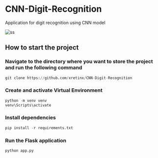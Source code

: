 # CNN-Digit-Recognition
Application for digit recognition using CNN model


![ss](https://github.com/xretinx/CNN-Digit-Recognition/assets/79771143/404af77f-0841-4585-a60c-b9d3d5db116a)
## How to start the project
### Navigate to the directory where you want to store the project and run the following command
```python
git clone https://github.com/xretinx/CNN-Digit-Recognition
```
### Create and activate Virtual Environment
```python
python -m venv venv
venv\Scripts\activate
```
### Install dependencies
```python
pip install -r requirements.txt
```
### Run the Flask application
```python
python app.py
```
